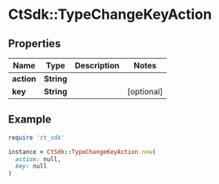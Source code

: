 # CtSdk::TypeChangeKeyAction

## Properties

| Name | Type | Description | Notes |
| ---- | ---- | ----------- | ----- |
| **action** | **String** |  |  |
| **key** | **String** |  | [optional] |

## Example

```ruby
require 'ct_sdk'

instance = CtSdk::TypeChangeKeyAction.new(
  action: null,
  key: null
)
```

